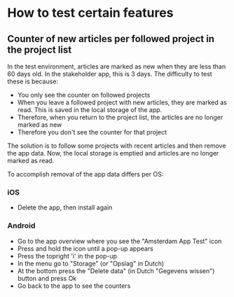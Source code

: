 # How to test certain features

## Counter of new articles per followed project in the project list

In the test environment, articles are marked as new when they are less than 60 days old. In the stakeholder app, this is 3 days. The difficulty to test these is because:
- You only see the counter on followed projects
- When you leave a followed project with new articles, they are marked as read. This is saved in the local storage of the app.
- Therefore, when you return to the project list, the articles are no longer marked as new
- Therefore you don't see the counter for that project

The solution is to follow some projects with recent articles and then remove the app data. Now, the local storage is emptied and articles are no longer marked as read.

To accomplish removal of the app data differs per OS:

### iOS
- Delete the app, then install again

### Android
- Go to the app overview where you see the "Amsterdam App Test" icon
- Press and hold the icon until a pop-up appears
- Press the topright 'i' in the pop-up 
- In the menu go to "Storage" (or "Opslag" in Dutch)
- At the bottom press the "Delete data" (in Dutch "Gegevens wissen") button and press Ok
- Go back to the app to see the counters
